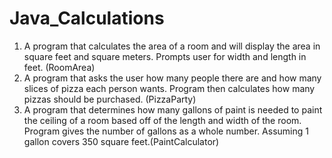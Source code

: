 # Java_Calculations
1. A program that calculates the area of a room and will display the area in square feet and square meters. Prompts user for width and length in feet. (RoomArea)
2. A program that asks the user how many people there are and how many slices of pizza each person wants. Program then calculates how many pizzas should be purchased. (PizzaParty)
3. A program that determines how many gallons of paint is needed to paint the ceiling of a room based off of the length and width of the room. Program gives the number of gallons as a whole number. Assuming 1 gallon covers 350 square feet.(PaintCalculator)